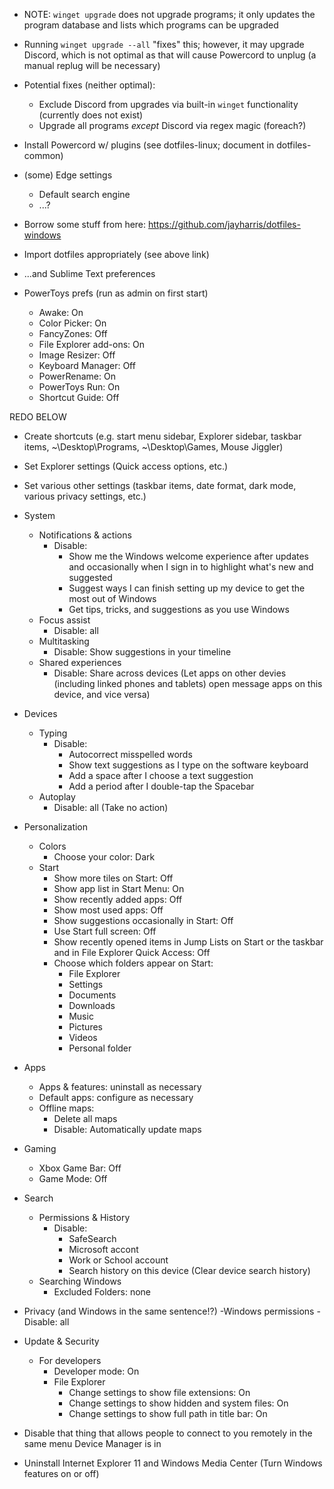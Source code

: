 - NOTE: `winget upgrade` does not upgrade programs; it only updates the program database and lists which programs can be upgraded
- Running `winget upgrade --all` "fixes" this; however, it may upgrade Discord, which is not optimal as that will cause Powercord to unplug (a manual replug will be necessary)
- Potential fixes (neither optimal):
    - Exclude Discord from upgrades via built-in `winget` functionality (currently does not exist)
    - Upgrade all programs *except* Discord via regex magic (foreach?)

- Install Powercord w/ plugins (see dotfiles-linux; document in dotfiles-common)

- (some) Edge settings
    - Default search engine
    - ...?

- Borrow some stuff from here: https://github.com/jayharris/dotfiles-windows

- Import dotfiles appropriately (see above link)
- ...and Sublime Text preferences

- PowerToys prefs (run as admin on first start)
    - Awake: On
    - Color Picker: On
    - FancyZones: Off
    - File Explorer add-ons: On
    - Image Resizer: Off
    - Keyboard Manager: Off
    - PowerRename: On
    - PowerToys Run: On
    - Shortcut Guide: Off

REDO BELOW

- Create shortcuts (e.g. start menu sidebar, Explorer sidebar, taskbar items, ~\Desktop\Programs, ~\Desktop\Games, Mouse Jiggler)

- Set Explorer settings (Quick access options, etc.)

- Set various other settings (taskbar items, date format, dark mode, various privacy settings, etc.)

- System
    - Notifications & actions
        - Disable:
            - Show me the Windows welcome experience after updates and occasionally when I sign in to highlight what's new and suggested
            - Suggest ways I can finish setting up my device to get the most out of Windows
            - Get tips, tricks, and suggestions as you use Windows
    - Focus assist
        - Disable: all
    - Multitasking
        - Disable: Show suggestions in your timeline
    - Shared experiences
        - Disable: Share across devices (Let apps on other devies (including linked phones and tablets) open message apps on this device, and vice versa)
- Devices
    - Typing
        - Disable:
            - Autocorrect misspelled words
            - Show text suggestions as I type on the software keyboard
            - Add a space after I choose a text suggestion
            - Add a period after I double-tap the Spacebar
    - Autoplay
        - Disable: all (Take no action)
- Personalization
    - Colors
        - Choose your color: Dark
    - Start
        - Show more tiles on Start: Off
        - Show app list in Start Menu: On
        - Show recently added apps: Off
        - Show most used apps: Off
        - Show suggestions occasionally in Start: Off
        - Use Start full screen: Off
        - Show recently opened items in Jump Lists on Start or the taskbar and in File Explorer Quick Access: Off
        - Choose which folders appear on Start:
            - File Explorer
            - Settings
            - Documents
            - Downloads
            - Music
            - Pictures
            - Videos
            - Personal folder
- Apps
    - Apps & features: uninstall as necessary
    - Default apps: configure as necessary
    - Offline maps:
        - Delete all maps
        - Disable: Automatically update maps
- Gaming
    - Xbox Game Bar: Off
    - Game Mode: Off
- Search
    - Permissions & History
        - Disable:
            - SafeSearch
            - Microsoft accont
            - Work or School account
            - Search history on this device (Clear device search history)
    - Searching Windows
        - Excluded Folders: none
- Privacy (and Windows in the same sentence!?)
    -Windows permissions
        - Disable: all
- Update & Security
    - For developers
        - Developer mode: On
        - File Explorer
            - Change settings to show file extensions: On
            - Change settings to show hidden and system files: On
            - Change settings to show full path in title bar: On

- Disable that thing that allows people to connect to you remotely in the same menu Device Manager is in

- Uninstall Internet Explorer 11 and Windows Media Center (Turn Windows features on or off)
